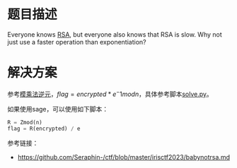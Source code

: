 # 题目描述

Everyone knows [RSA](https://en.wikipedia.org/wiki/RSA_(cryptosystem)), but everyone also knows that RSA is slow. Why not just use a faster operation than exponentiation?

# 解决方案

参考[模乘法逆元](https://en.wikipedia.org/wiki/Modular_multiplicative_inverse)，$flag = encrypted * e^-1 mod n$，具体参考脚本[solve.py](solution/solve.py)。

如果使用sage，可以使用如下脚本：

```python
R = Zmod(n)
flag = R(encrypted) / e
```

参考链接：

- https://github.com/Seraphin-/ctf/blob/master/irisctf2023/babynotrsa.md
